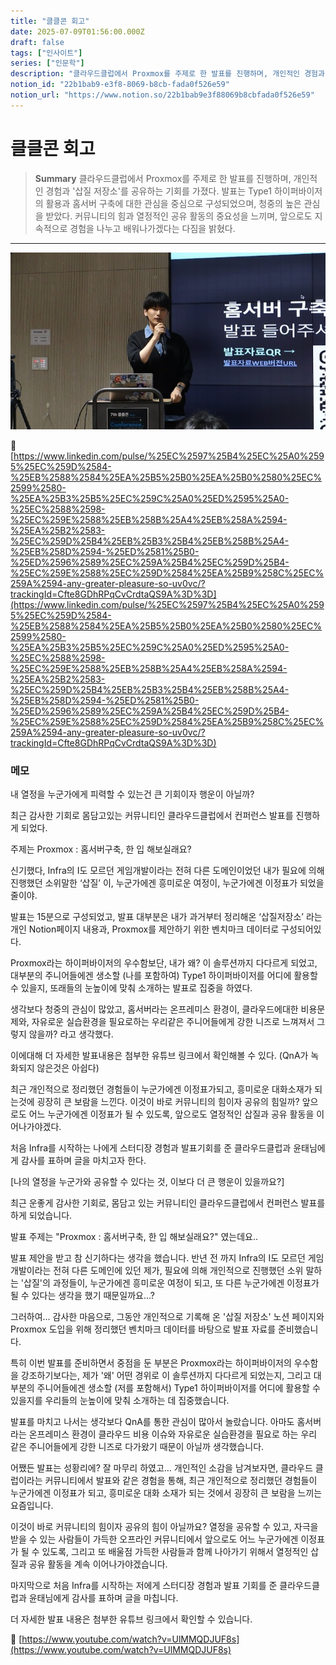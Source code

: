 ```yaml
---
title: "클클콘 회고"
date: 2025-07-09T01:56:00.000Z
draft: false
tags: ["인사이트"]
series: ["인문학"]
description: "클라우드클럽에서 Proxmox를 주제로 한 발표를 진행하며, 개인적인 경험과 '삽질 저장소'를 공유하는 기회를 가졌다. 발표는 Type1 하이퍼바이저의 활용과 홈서버 구축에 대한 관심을 중심으로 구성되었으며, 청중의 높은 관심을 받았다. 커뮤니티의 힘과 열정적인 공유 활동의 중요성을 느끼며, 앞으로도 지속적으로 경험을 나누고 배워나가겠다는 다짐을 밝혔다."
notion_id: "22b1bab9-e3f8-8069-b8cb-fada0f526e59"
notion_url: "https://www.notion.so/22b1bab9e3f88069b8cbfada0f526e59"
---
```


# 클클콘 회고

> **Summary**
> 클라우드클럽에서 Proxmox를 주제로 한 발표를 진행하며, 개인적인 경험과 '삽질 저장소'를 공유하는 기회를 가졌다. 발표는 Type1 하이퍼바이저의 활용과 홈서버 구축에 대한 관심을 중심으로 구성되었으며, 청중의 높은 관심을 받았다. 커뮤니티의 힘과 열정적인 공유 활동의 중요성을 느끼며, 앞으로도 지속적으로 경험을 나누고 배워나가겠다는 다짐을 밝혔다.

---

![Image](image_85164dafa519.png)

🔗 [https://www.linkedin.com/pulse/%25EC%2597%25B4%25EC%25A0%2595%25EC%259D%2584-%25EB%2588%2584%25EA%25B5%25B0%25EA%25B0%2580%25EC%2599%2580-%25EA%25B3%25B5%25EC%259C%25A0%25ED%2595%25A0-%25EC%2588%2598-%25EC%259E%2588%25EB%258B%25A4%25EB%258A%2594-%25EA%25B2%2583-%25EC%259D%25B4%25EB%25B3%25B4%25EB%258B%25A4-%25EB%258D%2594-%25ED%2581%25B0-%25ED%2596%2589%25EC%259A%25B4%25EC%259D%25B4-%25EC%259E%2588%25EC%259D%2584%25EA%25B9%258C%25EC%259A%2594-any-greater-pleasure-so-uv0vc/?trackingId=Cfte8GDhRPqCvCrdtaQS9A%3D%3D](https://www.linkedin.com/pulse/%25EC%2597%25B4%25EC%25A0%2595%25EC%259D%2584-%25EB%2588%2584%25EA%25B5%25B0%25EA%25B0%2580%25EC%2599%2580-%25EA%25B3%25B5%25EC%259C%25A0%25ED%2595%25A0-%25EC%2588%2598-%25EC%259E%2588%25EB%258B%25A4%25EB%258A%2594-%25EA%25B2%2583-%25EC%259D%25B4%25EB%25B3%25B4%25EB%258B%25A4-%25EB%258D%2594-%25ED%2581%25B0-%25ED%2596%2589%25EC%259A%25B4%25EC%259D%25B4-%25EC%259E%2588%25EC%259D%2584%25EA%25B9%258C%25EC%259A%2594-any-greater-pleasure-so-uv0vc/?trackingId=Cfte8GDhRPqCvCrdtaQS9A%3D%3D)

### 메모

내 열정을 누군가에게 피력할 수 있는건 큰 기회이자 행운이 아닐까?


최근 감사한 기회로 몸담고있는 커뮤니티인 클라우드클럽에서 컨퍼런스 발표를 진행하게 되었다.


주제는 Proxmox : 홈서버구축, 한 입 해보실래요?


신기했다, Infra의 I도 모르던 게임개발이라는 전혀 다른 도메인이었던 내가 필요에 의해 진행했던 소위말한 ‘삽질’ 이, 누군가에겐 흥미로운 여정이, 누군가에겐 이정표가 되었을 줄이야.


발표는 15분으로 구성되었고, 발표 대부분은 내가 과거부터 정리해온 ‘삽질저장소’ 라는 개인 Notion페이지 내용과, Proxmox를 제안하기 위한 벤치마크 데이터로 구성되어있다.


Proxmox라는 하이퍼바이저의 우수함보단, 내가 왜? 이 솔루션까지 다다르게 되었고, 대부분의 주니어들에겐 생소할 (나를 포함하여) Type1 하이퍼바이저를 어디에 활용할 수 있을지, 또래들의 눈높이에 맞춰 소개하는 발표로 집중을 하였다.


생각보다 청중의 관심이 많았고, 홈서버라는 온프레미스 환경이, 클라우드에대한 비용문제와, 자유로운 실습환경을 필요로하는 우리같은 주니어들에게 강한 니즈로 느껴져서 그렇지 않을까? 라고 생각했다.


이에대해 더 자세한 발표내용은 첨부한 유튜브 링크에서 확인해볼 수 있다. (QnA가 녹화되지 않은것은 아쉽다)


최근 개인적으로 정리했던 경험들이 누군가에겐 이정표가되고, 흥미로운 대화소재가 되는것에 굉장히 큰 보람을 느낀다. 이것이 바로 커뮤니티의 힘이자 공유의 힘일까? 앞으로도 어느 누군가에겐 이정표가 될 수 있도록, 앞으로도 열정적인 삽질과 공유 활동을 이어나가야겠다.


처음 Infra를 시작하는 나에게 스터디장 경험과 발표기회를 준 클라우드클럽과 윤태님에게 감사를 표하며 글을 마치고자 한다.


[나의 열정을 누군가와 공유할 수 있다는 것, 이보다 더 큰 행운이 있을까요?]

최근 운좋게 감사한 기회로, 몸담고 있는 커뮤니티인 클라우드클럽에서 컨퍼런스 발표를 하게 되었습니다. 

발표 주제는 "Proxmox : 홈서버구축, 한 입 해보실래요?" 였는데요..

발표 제안을 받고 참 신기하다는 생각을 했습니다. 반년 전 까지 Infra의 I도 모르던 게임개발이라는 전혀 다른 도메인에 있던 제가, 필요에 의해 개인적으로 진행했던 소위 말하는 '삽질'의 과정들이, 누군가에겐 흥미로운 여정이 되고, 또 다른 누군가에겐 이정표가 될 수 있다는 생각을 했기 때문일까요...?

그러하여… 감사한 마음으로, 그동안 개인적으로 기록해 온 '삽질 저장소' 노션 페이지와 Proxmox 도입을 위해 정리했던 벤치마크 데이터를 바탕으로 발표 자료를 준비했습니다.

특히 이번 발표를 준비하면서 중점을 둔 부분은 Proxmox라는 하이퍼바이저의 우수함을 강조하기보다는, 제가 '왜' 어떤 경위로 이 솔루션까지 다다르게 되었는지, 그리고 대부분의 주니어들에겐 생소할 (저를 포함해서) Type1 하이퍼바이저를 어디에 활용할 수 있을지를 우리들의 눈높이에 맞춰 소개하는 데 집중했습니다.

발표를 마치고 나서는 생각보다 QnA를 통한 관심이 많아서 놀랐습니다. 아마도 홈서버라는 온프레미스 환경이 클라우드 비용 이슈와 자유로운 실습환경을 필요로 하는 우리 같은 주니어들에게 강한 니즈로 다가왔기 때문이 아닐까 생각했습니다.

어쨌든 발표는 성황리에? 잘 마무리 하였고… 개인적인 소감을 남겨보자면, 클라우드 클럽이라는 커뮤니티에서 발표와 같은 경험을 통해, 최근 개인적으로 정리했던 경험들이 누군가에겐  이정표가 되고, 흥미로운 대화 소재가 되는 것에서 굉장히 큰 보람을 느끼는 요즘입니다.

이것이 바로 커뮤니티의 힘이자 공유의 힘이 아닐까요? 열정을 공유할 수 있고, 자극을 받을 수 있는 사람들이 가득한 오프라인 커뮤니티에서 앞으로도 어느 누군가에겐 이정표가 될 수 있도록, 그리고 또 배울점 가득한 사람들과 함께 나아가기 위해서 열정적인 삽질과 공유 활동을 계속 이어나가야겠습니다.

마지막으로 처음 Infra를 시작하는 저에게 스터디장 경험과 발표 기회를 준 클라우드클럽과 윤태님에게 감사를 표하며 글을 마칩니다.

더 자세한 발표 내용은 첨부한 유튜브 링크에서 확인할 수 있습니다.

🔗 [https://www.youtube.com/watch?v=UlMMQDJUF8s](https://www.youtube.com/watch?v=UlMMQDJUF8s)

